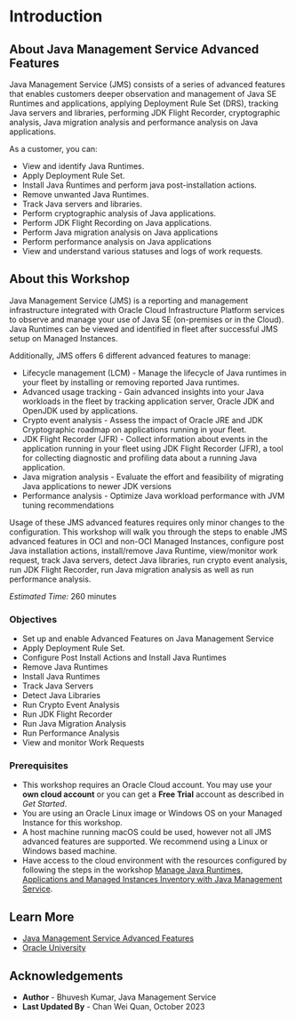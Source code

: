 # Introduction

## About Java Management Service Advanced Features

Java Management Service (JMS) consists of a series of advanced features that enables customers deeper observation and management of Java SE Runtimes and applications, applying Deployment Rule Set (DRS), tracking Java servers and libraries, performing JDK Flight Recorder, cryptographic analysis, Java migration analysis and performance analysis on Java applications.

As a customer, you can:
  * View and identify Java Runtimes.
  * Apply Deployment Rule Set.
  * Install Java Runtimes and perform java post-installation actions.
  * Remove unwanted Java Runtimes.
  * Track Java servers and libraries.
  * Perform cryptographic analysis of Java applications.
  * Perform JDK Flight Recording on Java applications.
  * Perform Java migration analysis on Java applications
  * Perform performance analysis on Java applications
  * View and understand various statuses and logs of work requests.

## About this Workshop

Java Management Service (JMS) is a reporting and management infrastructure integrated with Oracle Cloud Infrastructure Platform services to observe and manage your use of Java SE (on-premises or in the Cloud). Java Runtimes can be viewed and identified in fleet after successful JMS setup on Managed Instances. 

Additionally, JMS offers 6 different advanced features to manage:
  * Lifecycle management (LCM) - Manage the lifecycle of Java runtimes in your fleet by installing or removing reported Java runtimes.
  * Advanced usage tracking - Gain advanced insights into your Java workloads in the fleet by tracking application server, Oracle JDK and OpenJDK used by applications. 
  * Crypto event analysis - Assess the impact of Oracle JRE and JDK Cryptographic roadmap on applications running in your fleet.
  * JDK Flight Recorder (JFR) - Collect information about events in the application running in your fleet using JDK Flight Recorder (JFR), a tool for collecting diagnostic and profiling data about a running Java application.
  * Java migration analysis - Evaluate the effort and feasibility of migrating Java applications to newer JDK versions
  * Performance analysis - Optimize Java workload performance with JVM tuning recommendations

Usage of these JMS advanced features requires only minor changes to the configuration. This workshop will walk you through the steps to enable JMS advanced features in OCI and non-OCI Managed Instances, configure post Java installation actions, install/remove Java Runtime, view/monitor work request, track Java servers, detect Java libraries, run crypto event analysis, run JDK Flight Recorder, run Java migration analysis as well as run performance analysis. 

_Estimated Time:_ 260 minutes

### Objectives

* Set up and enable Advanced Features on Java Management Service
* Apply Deployment Rule Set.
* Configure Post Install Actions and Install Java Runtimes
* Remove Java Runtimes
* Install Java Runtimes
* Track Java Servers
* Detect Java Libraries
* Run Crypto Event Analysis
* Run JDK Flight Recorder
* Run Java Migration Analysis
* Run Performance Analysis
* View and monitor Work Requests


### Prerequisites

  * This workshop requires an Oracle Cloud account. You may use your **own cloud account** or you can get a **Free Trial** account as described in *Get Started*.
  * You are using an Oracle Linux image or Windows OS on your Managed Instance for this workshop.
  * A host machine running macOS could be used, however not all JMS advanced features are supported. We recommend using a Linux or Windows based machine.
  * Have access to the cloud environment with the resources configured by following the steps in the workshop [Manage Java Runtimes, Applications and Managed Instances Inventory with Java Management Service](https://livelabs.oracle.com/pls/apex/dbpm/r/livelabs/view-workshop?wid=912).

## Learn More

* [Java Management Service Advanced Features](https://docs.oracle.com/en-us/iaas/jms/doc/advanced-features.html)
* [Oracle University](https://mylearn.oracle.com/ou/home)

## Acknowledgements
* **Author** - Bhuvesh Kumar, Java Management Service
* **Last Updated By** - Chan Wei Quan, October 2023
